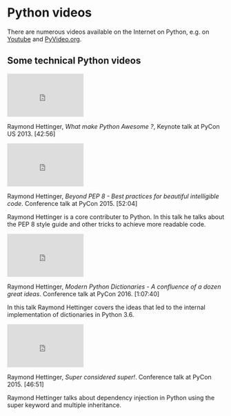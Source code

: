 # Python videos

There are numerous videos available on the Internet on Python, e.g. on [Youtube](https://www.youtube.com/results?search_query=python) and [PyVideo.org](http://pyvideo.org).

## Some technical Python videos

<div markdown="1" class="float-left">
<iframe
  width="177"
  height="100"
  src="https://www.youtube.com/embed/NfngrdLv9ZQ"
  frameborder="0"
  gesture="media"
  allow="encrypted-media"
  allowfullscreen="">
</iframe>

Raymond Hettinger, _What make Python Awesome ?_, Keynote talk at PyCon US 2013. [42:56]
</div>

<div markdown="1" class="float-left">
<iframe
  width="177"
  height="100"
  src="https://www.youtube.com/embed/wf-BqAjZb8M"
  frameborder="0"
  gesture="media"
  allow="encrypted-media"
  allowfullscreen="">
</iframe>

Raymond Hettinger, _Beyond PEP 8 - Best practices for beautiful intelligible code_. Conference talk at PyCon 2015. [52:04]

Raymond Hettinger is a core contributer to Python. In this talk he talks about the PEP 8 style guide and other tricks to achieve more readable code.
</div>

<div markdown="1" class="float-left">
<iframe
  width="177"
  height="100"
  src="https://www.youtube.com/embed/p33CVV29OG8"
  frameborder="0"
  gesture="media"
  allow="encrypted-media"
  allowfullscreen="">
</iframe>

Raymond Hettinger, _Modern Python Dictionaries - A confluence of a dozen great ideas_. Conference talk at PyCon 2016. [1:07:40]

In this talk Raymond Hettinger covers the ideas that led to the internal implementation of dictionaries in Python 3.6.
</div>

<div markdown="1" class="float-left">
<iframe
  width="177"
  height="100"
  src="https://www.youtube.com/embed/EiOglTERPEo"
  frameborder="0"
  gesture="media"
  allow="encrypted-media"
  allowfullscreen="">
</iframe>

Raymond Hettinger, _Super considered super!_. Conference talk at PyCon 2015. [46:51]

Raymond Hettinger talks about dependency injection in Python using the super keyword and multiple inheritance.
</div>
